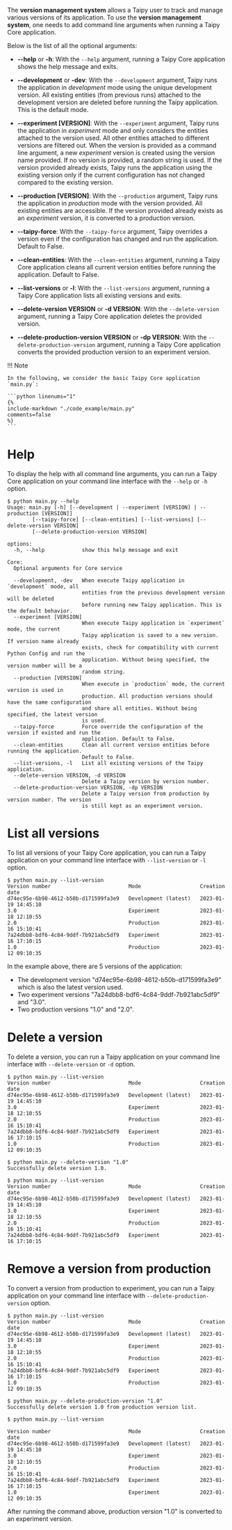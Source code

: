 The **version management system** allows a Taipy user to track and manage various
versions of its application. To use the **version management system**, one needs
to add command line arguments when running a Taipy Core application.

Below is the list of all the optional arguments:

- **--help** or **-h**: With the `--help` argument, running a Taipy Core application
  shows the help message and exits.

- **--development** or **-dev**: With the `--development` argument, Taipy runs the
  application in _development_ mode using the unique development version. All existing
  entities (from previous runs) attached to the development version are deleted before
  running the Taipy application. This is the default mode.

- **--experiment [VERSION]**: With the `--experiment` argument, Taipy runs the application
  in _experiment_ mode and only considers the entities attached to the version used.
  All other entities attached to different versions are filtered out.
  When the version is provided as a command line argument, a new _experiment_ version
  is created using the version name provided. If no version is provided, a random string
  is used.
  If the version provided already exists, Taipy runs the application using the existing
  version only if the current configuration has not changed compared to the existing
  version.

- **--production [VERSION]**: With the `--production` argument, Taipy runs the application
  in _production_ mode with the version provided. All existing entities are accessible.
  If the version provided already exists as an _experiment_ version, it is converted
  to a production version.

- **--taipy-force**: With the `--taipy-force` argument, Taipy overrides a version even if
  the configuration has changed and run the application. Default to False.

- **--clean-entities**: With the `--clean-entities` argument, running a Taipy
  Core application cleans all current version entities before running the application.
  Default to False.

- **--list-versions** or **-l**: With the `--list-versions` argument, running a Taipy
  Core application lists all existing versions and exits.

- **--delete-version VERSION** or **-d VERSION**: With the `--delete-version` argument,
  running a Taipy Core application deletes the provided version.

- **--delete-production-version VERSION** or **-dp VERSION**: With the `--delete-production-version`
  argument, running a Taipy Core application converts the provided production version to
  an experiment version.


!!! Note

    In the following, we consider the basic Taipy Core application `main.py`:

    ```python linenums="1"
    {%
    include-markdown "./code_example/main.py"
    comments=false
    %}
    ```

# Help

To display the help with all command line arguments, you can run a Taipy Core application
on your command line interface with the `--help` or `-h` option.

``` console
$ python main.py --help
Usage: main.py [-h] [--development | --experiment [VERSION] | --production [VERSION]]
        [--taipy-force] [--clean-entities] [--list-versions] [--delete-version VERSION]
        [--delete-production-version VERSION]

options:
  -h, --help            show this help message and exit

Core:
  Optional arguments for Core service

  --development, -dev   When execute Taipy application in `development` mode, all
                        entities from the previous development version will be deleted
                        before running new Taipy application. This is the default behavior.
  --experiment [VERSION]
                        When execute Taipy application in `experiment` mode, the current
                        Taipy application is saved to a new version. If version name already
                        exists, check for compatibility with current Python Config and run the
                        application. Without being specified, the version number will be a
                        random string.
  --production [VERSION]
                        When execute in `production` mode, the current version is used in
                        production. All production versions should have the same configuration
                        and share all entities. Without being specified, the latest version
                        is used.
  --taipy-force         Force override the configuration of the version if existed and run the
                        application. Default to False.
  --clean-entities      Clean all current version entities before running the application.
                        Default to False.
  --list-versions, -l   List all existing versions of the Taipy application.
  --delete-version VERSION, -d VERSION
                        Delete a Taipy version by version number.
  --delete-production-version VERSION, -dp VERSION
                        Delete a Taipy version from production by version number. The version
                        is still kept as an experiment version.
```

# List all versions

To list all versions of your Taipy Core application, you can run a Taipy application
on your command line interface with `--list-version` or `-l` option.

```console
$ python main.py --list-version
Version number                         Mode                   Creation date
d74ec95e-6b98-4612-b50b-d171599fa3e9   Development (latest)   2023-01-19 14:45:10
3.0                                    Experiment             2023-01-18 12:10:55
2.0                                    Production             2023-01-16 15:10:41
7a24dbb8-bdf6-4c84-9ddf-7b921abc5df9   Experiment             2023-01-16 17:10:15
1.0                                    Production             2023-01-12 09:10:35
```

In the example above, there are 5 versions of the application:

- The development version "d74ec95e-6b98-4612-b50b-d171599fa3e9" which is also the latest version used.
- Two experiment versions "7a24dbb8-bdf6-4c84-9ddf-7b921abc5df9" and "3.0".
- Two production versions "1.0" and "2.0".

# Delete a version

To delete a version, you can run a Taipy application on your command line interface
with `--delete-version` or `-d` option.

```console
$ python main.py --list-version
Version number                         Mode                   Creation date
d74ec95e-6b98-4612-b50b-d171599fa3e9   Development (latest)   2023-01-19 14:45:10
3.0                                    Experiment             2023-01-18 12:10:55
2.0                                    Production             2023-01-16 15:10:41
7a24dbb8-bdf6-4c84-9ddf-7b921abc5df9   Experiment             2023-01-16 17:10:15
1.0                                    Production             2023-01-12 09:10:35

$ python main.py --delete-version "1.0"
Successfully delete version 1.0.

$ python main.py --list-version
Version number                         Mode                   Creation date
d74ec95e-6b98-4612-b50b-d171599fa3e9   Development (latest)   2023-01-19 14:45:10
3.0                                    Experiment             2023-01-18 12:10:55
2.0                                    Production             2023-01-16 15:10:41
7a24dbb8-bdf6-4c84-9ddf-7b921abc5df9   Experiment             2023-01-16 17:10:15
```

# Remove a version from production

To convert a version from production to experiment, you can run a Taipy application
on your command line interface with `--delete-production-version` option.

```console
$ python main.py --list-version
Version number                         Mode                   Creation date
d74ec95e-6b98-4612-b50b-d171599fa3e9   Development (latest)   2023-01-19 14:45:10
3.0                                    Experiment             2023-01-18 12:10:55
2.0                                    Production             2023-01-16 15:10:41
7a24dbb8-bdf6-4c84-9ddf-7b921abc5df9   Experiment             2023-01-16 17:10:15
1.0                                    Production             2023-01-12 09:10:35

$ python main.py --delete-production-version "1.0"
Successfully delete version 1.0 from production version list.

$ python main.py --list-version

Version number                         Mode                   Creation date
d74ec95e-6b98-4612-b50b-d171599fa3e9   Development (latest)   2023-01-19 14:45:10
3.0                                    Experiment             2023-01-18 12:10:55
2.0                                    Production             2023-01-16 15:10:41
7a24dbb8-bdf6-4c84-9ddf-7b921abc5df9   Experiment             2023-01-16 17:10:15
1.0                                    Experiment             2023-01-12 09:10:35
```

After running the command above, production version "1.0" is converted to an experiment version.
